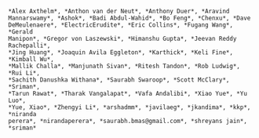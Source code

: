 
    *Alex Axthelm*, *Anthon van der Neut*, *Anthony Duer*, *Aravind
    Mannarswamy*, *Ashok*, *Badi Abdul-Wahid*, *Bo Feng*, *Chenxu*, *Dave
    DeMeulenaere*, *ElectricErudite*, *Eric Collins*, *Fugang Wang*, *Gerald
    Manipon*, *Gregor von Laszewski*, *Himanshu Gupta*, *Jeevan Reddy Rachepalli*,
    *Jing Huang*, *Joaquin Avila Eggleton*, *Karthick*, *Keli Fine*, *Kimball Wu*,
    *Mallik Challa*, *Manjunath Sivan*, *Ritesh Tandon*, *Rob Ludwig*, *Rui Li*,
    *Sachith Danushka Withana*, *Saurabh Swaroop*, *Scott McClary*, *Sriman*,
    *Tarun Rawat*, *Tharak Vangalapat*, *Vafa Andalibi*, *Xiao Yue*, *Yu Luo*,
    *Yue, Xiao*, *Zhengyi Li*, *arshadmm*, *javilaeg*, *jkandima*, *kkp*, *niranda
    perera*, *nirandaperera*, *saurabh.bmas@gmail.com*, *shreyans jain*, *sriman*

